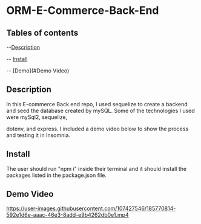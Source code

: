 # ORM-E-Commerce-Back-End


## Tables of contents

--[Description](#Description)

-- [Install](#Install)

-- [Demo](#Demo Video)


## Description

In this E-commerce Back end repo, I used sequelize to create a backend and seed the database created by mySQL. Some of the technologies I used were mySql2, sequelize,

dotenv, and express. I included a demo video below to show the process and testing it in Insomnia.


## Install

The user should run "npm i" inside their terminal and it should install the packages listed in the package.json file.


## Demo Video


https://user-images.githubusercontent.com/107427546/185770814-592e1d6e-aaac-46e3-8add-e9b4262db0e1.mp4

